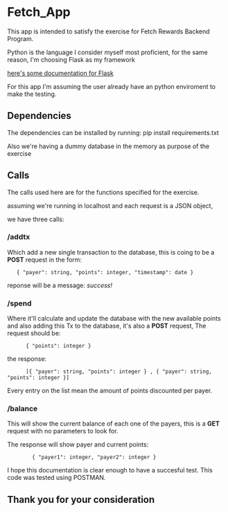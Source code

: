 # Fetch_App

This app is intended to satisfy the exercise for Fetch Rewards Backend Program.

Python is the language I consider myself most proficient, for the same reason, I'm choosing Flask as my framework

[here's some documentation for Flask](https://flask.palletsprojects.com/en/2.0.x/)

For this app I'm assuming the user already have an python enviroment to make the testing.

## Dependencies

The dependencies can be installed by running: pip install requirements.txt

Also we're having a dummy database in the memory as purpose of the exercise

## Calls

The calls used here are for the functions specified for the exercise. 

assuming we're running in localhost and each request is a JSON object,

we have three calls:

### /addtx
  Which add a new single transaction to the database, this is coing to be a **POST** request in the form:
       
       { "payer": string, "points": integer, "timestamp": date }
  
  reponse will be a message: *success!*

### /spend
  Where it'll calculate and update the database with the new available points and also adding this Tx to the database, it's also a **POST** request,
  The request should be:
  
          { "points": integer }
      
   the response:
                    
          [{ "payer": string, "points": integer } , { "payer": string, "points": integer }]
    
  Every entry on the list mean the amount of points discounted per payer.
  
 
 ### /balance
  This will show the current balance of each one of the payers, this is a **GET** request with no parameters to look for.
  
  The response will show payer and current points:
  
            { "payer1": integer, "payer2": integer }
            
            
            
            
            
            
            
            
I hope this documentation is clear enough to have a succesful test. This code was tested using POSTMAN.

## Thank you for your consideration
  
  
